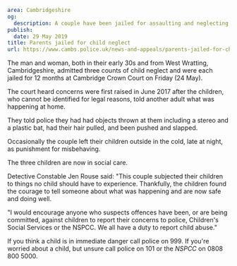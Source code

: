 ```yaml
area: Cambridgeshire
og:
  description: A couple have been jailed for assaulting and neglecting their three children.
publish:
  date: 29 May 2019
title: Parents jailed for child neglect
url: https://www.cambs.police.uk/news-and-appeals/parents-jailed-for-child-neglect
```

The man and woman, both in their early 30s and from West Wratting, Cambridgeshire, admitted three counts of child neglect and were each jailed for 12 months at Cambridge Crown Court on Friday (24 May).

The court heard concerns were first raised in June 2017 after the children, who cannot be identified for legal reasons, told another adult what was happening at home.

They told police they had had objects thrown at them including a stereo and a plastic bat, had their hair pulled, and been pushed and slapped.

Occasionally the couple left their children outside in the cold, late at night, as punishment for misbehaving.

The three children are now in social care.

Detective Constable Jen Rouse said: "This couple subjected their children to things no child should have to experience. Thankfully, the children found the courage to tell someone about what was happening and are now safe and doing well.

"I would encourage anyone who suspects offences have been, or are being committed, against children to report their concerns to police, Children's Social Services or the NSPCC. We all have a duty to report child abuse."

If you think a child is in immediate danger call police on 999. If you're worried about a child, but unsure call police on 101 or the _NSPCC_ on 0808 800 5000.
